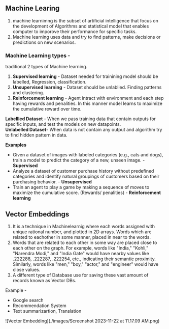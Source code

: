 ## Machine Learing

1. machine learnimng is the subset of artificial intelligence that focus on the development of Algorithms and statistical model that enables computer to imporove their performance for specific tasks.
2. Machine learning uses data and try to find patterns, make decisions or predictions on new scenarios.

### Machine Learning types -
traditional 2 types of Machine learning.
1. **Supervised learning** - Dataset needed for trainining model should be labelled, Regression, classification.
2. **Unsupervised learning** - Dataset should be unlablled. Finding patterns and clustering.
3. **Reinforcement learning** - Agent intract with environment and each step having rewards and penalities. In this manner model learns to maximize the cumulative reward over time.

**Labellled Dataset** - When we pass training data that contain outputs for specific inputs, and test the models on new datapoints. <br />
**Unlabelled Dataset**- When data is not contain any output and algorithm try to find hidden pattern in data.

**Examples** <br/>
- Given a dataset of images with labeled categories (e.g., cats and dogs), train a model to predict the category of a new, unseen image. - **Supervised** <br />
- Analyze a dataset of customer purchase history without predefined categories and identify natural groupings of customers based on their purchasing behavior. - **Unsupervised** <br />
- Train an agent to play a game by making a sequence of moves to maximize the cumulative score. (Rewards/ penalities) - **Reinforcement learning** <br />



## Vector Embeddings
1. It is a technique in Machinelearnig where each words assigned with unique rational number, and plotted in 2D arrays. Words which are related to eachother in some manner, placed in near to the words.
2. Words that are related to each other in some way are placed close to each other on the graph. For example, words like "India," "Kohli," "Narendra Modi," and "India Gate" would have nearby values like .222288, .222287, .222254, etc., indicating their semantic proximity. Similarly, words like "men," "boy," "actor," and "engineer" would have close values.
3. A different type of Database use for saving these vast amount of records known as Vector DBs.

Example - 
- Google search
- Recommendation System
- Text summarizartion, Translation

![Vector Embedding](./images/Screenshot 2023-11-22 at 11.17.09 AM.png)
